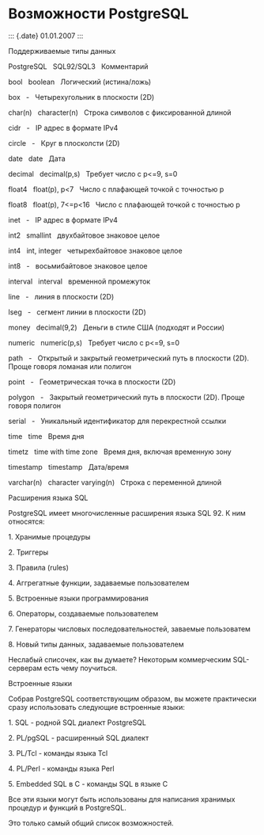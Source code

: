 Возможности PostgreSQL
======================

::: {.date}
01.01.2007
:::

Поддерживаемые типы данных

PostgreSQL   SQL92/SQL3   Комментарий

bool   boolean   Логический (истина/ложь)

box   -   Четырехугольник в плоскости (2D)

char(n)   character(n)   Строка символов с фиксированной длиной

cidr   -   IP адрес в формате IPv4

circle   -   Круг в плосколсти (2D)

date   date   Дата

decimal   decimal(p,s)   Требует число с p\<=9, s=0

float4   float(p), p\<7   Число с плафающей точкой с точностью p

float8   float(p), 7\<=p\<16   Число с плафающей точкой с точностью p

inet   -   IP адрес в формате IPv4

int2   smallint   двухбайтовое знаковое целое

int4   int, integer   четырехбайтовое знаковое целое

int8   -   восьмибайтовое знаковое целое

interval   interval   временной промежуток

line   -   линия в плоскости (2D)

lseg   -   сегмент линии в плоскости (2D)

money   decimal(9,2)   Деньги в стиле США (подходят и России)

numeric   numeric(p,s)   Требует число с p\<=9, s=0

path   -   Открытый и закрытый геометрический путь в плоскости (2D).
Проще говоря ломаная или полигон

point   -   Геометрическая точка в плоскости (2D)

polygon   -   Закрытый геометрический путь в плоскости (2D). Проще
говоря полигон

serial   -   Уникальный идентификатор для перекрестной ссылки

time   time   Время дня

timetz   time with time zone   Время дня, включая временную зону

timestamp   timestamp   Дата/время

varchar(n)   character varying(n)   Строка с переменной длиной

Расширения языка SQL

PostgreSQL имеет многочисленные расширения языка SQL 92. К ним
относятся:

1\. Хранимые процедуры

2\. Триггеры

3\. Правила (rules)

4\. Аггрегатные функции, задаваемые пользователем

5\. Встроенные языки программирования

6\. Операторы, создаваемые пользователем

7\. Генераторы числовых последовательностей, заваемые пользоватем

8\. Новый типы данных, задаваемые пользователем

Неслабый списочек, как вы думаете? Некоторым коммерческим SQL-серверам
есть чему поучиться.

Встроенные языки

Собрав PostgreSQL соответствующим образом, вы можете практически сразу
использовать следующие встроенные языки:

1\. SQL - родной SQL диалект PostgreSQL

2\. PL/pgSQL - расширенный SQL диалект

3\. PL/Tcl - команды языка Tcl

4\. PL/Perl - команды языка Perl

5\. Embedded SQL в С - команды SQL в языке C

Все эти языки могут быть использованы для написания хранимых процедур и
функций в PostgreSQL.

Это только самый общий список возможностей.
